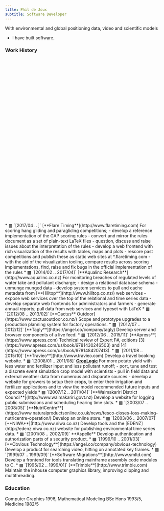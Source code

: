 ```yaml
---
title: Phil de Joux
subtitle: Software Developer
---
```

With environmental and global positioning data, video and scientific models
- I have built software.

### Work History
<div id="timeline" style="height: 536px; width: 100%"></div>

<div id="work-history">
* <span class="flaretiming">▩</span> `[2017/04 .. ]` [**Flare Timing**](http://www.flaretiming.com)  
For scoring hang gliding and paragliding competitions;
    - develop a reference implementation of the GAP scoring rules
    - convert and mirror the rules document as a set of plain-text LaTeX files
    - question, discuss and raise issues about the interpretation of the rules
    - develop a web frontend with rich visualization of the results with
      tables, maps and plots
    - rescore past competitions and publish these as static web sites at
      *.flaretiming.com
    - with the aid of the visualization tooling, compare results across scoring
      implementations, find, raise and fix bugs in the official implementation
      of the rules
* <span class="aqualinc">▩</span> `[2014/02 .. 2017/04]` [**Aqualinc Research**](http://www.aqualinc.co.nz)  
For monitoring breaches of regulated levels of water take and pollutant
discharge;
    - design a relational database schema
    - unmunge munged data
    - develop system services to pull and cache metadata from
      [**Hilltop**](http://www.hilltop.co.nz/) web services
    - expose web services over the top of the relational and time series data
    - develop separate web frontends for administrators and farmers
    - generate annual reports; pull data from web services and typeset with
      LaTeX
* <span class="cactus">▩</span> `[2012/08 .. 2013/02]` [**Cactus** Outdoor](https://www.cactusoutdoor.co.nz/)  
Scope and prototype upgrades to a production planning system for factory
operations.
* <span class="tagly">▩</span> `[2012/07 .. 2012/12]` [**Tagly**](https://angel.co/company/tagly)  
Develop server and browser components of a live feed.
* <span class="apress">▩</span> `[2012/06 .. 2015/11]` [**Apress**](https://www.apress.com)  
Technical review of Expert F#, editions
[3](https://www.apress.com/us/book/9781430246503) and
[4](https://www.apress.com/us/book/9781484207413).
* <span class="travieo">▩</span> `[2011/08 .. 2015/10]` [**Travieo**](http://www.travieo.com)  
Develop a travel booking website.
* <span class="croplogic">▩</span> `[2008/01 .. 2011/08]` <a name="croplogic" href="http://www.croplogic.com"><strong>CropLogic</strong></a>  
For more potato yield with less water and fertilizer input and less pollutant
runoff;
    - port, tune and test a discrete event simulation crop model with
      scientists
    - pull in field data and external weather data from numerous and disparate
      sources
    - develop a website for growers to setup their crops, to enter their
      irrigation and fertilizer applications and to view the model recommended
      future inputs and expected yields
* <span class="waimak">▩</span> `[2007/12 .. 2011/04]` [**Waimakariri District Council**](http://www.waimakariri.govt.nz)  
Develop a website for logging public submissions and scheduling hearing time
slots.
* <span class="nutricentre">▩</span> `[2003/07 .. 2008/05]` [**NutriCentre**](https://www.naturalproductsonline.co.uk/news/tesco-closes-loss-making-nutricentre-operation/)  
Develop an online store.
* <span class="niwa">▩</span> `[2003/06 .. 2007/07]` [**NIWA**](http://www.niwa.co.nz)  
Develop tools and the [EDENZ](http://edenz.niwa.co.nz) website for publishing
environmental time series data.
* <span class="aspelle">▩</span> `[2001/08 .. 2002/09]` **Aspelle**  
Develop authentication and authorization parts of a security product.
* <span class="obvious">▩</span> `[1999/10 .. 2001/03]` [**Obvious Technology**](https://angel.co/company/obvious-technology)  
Develop a product for searching video, hitting on annotated key frames.
* <span class="sml">▩</span> `[1999/07 .. 1999/09]` [**Software Migrations**](http://www.smltd.com)  
Develop a frontend for tools translating mainframe assembly code modules to C.
* <span class="trimble">▩</span> `[1995/02 .. 1999/01]` [**Trimble**](http://www.trimble.com)  
Maintain the inhouse computer graphics library, improving clipping and
multithreading.
</div>

### Education

Computer Graphics 1996, Mathematical Modeling BSc Hons 1993/5, Medicine 1982/5
